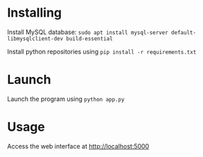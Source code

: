# Installing

Install MySQL database:
```sudo apt install mysql-server default-libmysqlclient-dev build-essential```


Install python repositories using
```pip install -r requirements.txt```


# Launch

Launch the program using
```python app.py```

# Usage

Access the web interface at [http://localhost:5000](http://localhost:5000)
